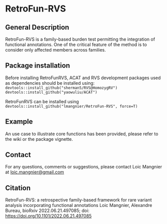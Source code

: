 # RetroFun-RVS

## General Description
RetroFun-RVS is a family-based burden test permitting the integration of functional annotations. One of the critical feature of the method is to consider only affected members across families.

## Package installation

Before installing RetroFunRVS, ACAT and RVS development packages used as dependencies should be installed using:
``
devtools::install_github("sherman5/RVS@HomozygRV")
devtools::install_github("yaowuliu/ACAT")
``

RetroFunRVS can be installed using 
``
devtools::install_github("lmangnier/RetroFun-RVS", force=T)
``

## Example 

An use case to illustrate core functions has been provided, please refer to the wiki or the package vignette.  

## Contact 

For any questions, comments or suggestions, please contact Loic Mangnier at loic.mangnier@gmail.com
## Citation 
RetroFun-RVS: a retrospective family-based framework for rare variant analysis incorporating functional annotations
Loic Mangnier, Alexandre Bureau, bioRxiv 2022.06.21.497085; doi: https://doi.org/10.1101/2022.06.21.497085
